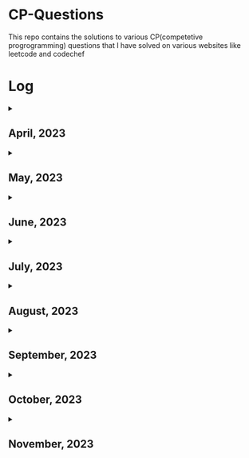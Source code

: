 # CP-Questions
This repo contains the solutions to various CP(competetive progrogramming) questions that I have solved on various websites like leetcode and codechef


# Log
<details><summary><h2>April, 2023</h2></summary><table><tr><th>Date</th><th>Question Id</th><th>Question Title</th><th>Language</th></tr><tr><td>2023-04-03</td><td><a href='https://github.com/DaveyDark/cp-questions/blob/master/leetcode/881.rs'>Leetcode#881</a><br></td><td>Boats to Save People<br></td><td>Rust<br></td></tr><tr><td>2023-04-04</td><td><a href='https://github.com/DaveyDark/cp-questions/blob/master/leetcode/2405.rs'>Leetcode#2405</a><br></td><td>Optimal Partition of String<br></td><td>Rust<br></td></tr><tr><td>2023-04-05</td><td><a href='https://github.com/DaveyDark/cp-questions/blob/master/leetcode/2300.rs'>Leetcode#2300</a><br></td><td>Successful Pairs of Spells and Potions<br></td><td>Rust<br></td></tr><tr><td>2023-04-06</td><td><a href='https://github.com/DaveyDark/cp-questions/blob/master/leetcode/1254.rs'>Leetcode#1254</a><br></td><td>Number of Closed Islands<br></td><td>Rust<br></td></tr><tr><td>2023-04-07</td><td><a href='https://github.com/DaveyDark/cp-questions/blob/master/leetcode/1020.rs'>Leetcode#1020</a><br></td><td>Number of Enclaves<br></td><td>Rust<br></td></tr><tr><td>2023-04-08</td><td><a href='https://github.com/DaveyDark/cp-questions/blob/master/leetcode/704.rs'>Leetcode#704</a><br></td><td>Binary Search<br></td><td>Rust<br></td></tr><tr><td>2023-04-09</td><td><a href='https://github.com/DaveyDark/cp-questions/blob/master/leetcode/52.rs'>Leetcode#52</a><br><a href='https://github.com/DaveyDark/cp-questions/blob/master/leetcode/53.rs'>Leetcode#53</a><br></td><td>Contains Duplicate<br>Maximum Subarray<br></td><td>Rust<br>Rust<br></td></tr><tr><td>2023-04-10</td><td><a href='https://github.com/DaveyDark/cp-questions/blob/master/leetcode/1.rs'>Leetcode#1</a><br><a href='https://github.com/DaveyDark/cp-questions/blob/master/leetcode/88.rs'>Leetcode#88</a><br></td><td>Two Sum<br>Merge Sorted Array<br></td><td>Rust<br>Rust<br></td></tr><tr><td>2023-04-11</td><td><a href='https://github.com/DaveyDark/cp-questions/blob/master/leetcode/121.rs'>Leetcode#121</a><br><a href='https://github.com/DaveyDark/cp-questions/blob/master/leetcode/350.rs'>Leetcode#350</a><br></td><td>Best Time to Buy and Sell Stock<br>Intersection of Two Arrays II<br></td><td>Rust<br>Rust<br></td></tr><tr><td>2023-04-12</td><td><a href='https://github.com/DaveyDark/cp-questions/blob/master/leetcode/566.rs'>Leetcode#566</a><br><a href='https://github.com/DaveyDark/cp-questions/blob/master/leetcode/118.rs'>Leetcode#118</a><br></td><td>Reshape The Matrix<br>Pascal's Triangle<br></td><td>Rust<br>Rust<br></td></tr><tr><td>2023-04-13</td><td><a href='https://github.com/DaveyDark/cp-questions/blob/master/leetcode/36.rs'>Leetcode#36</a><br><a href='https://github.com/DaveyDark/cp-questions/blob/master/leetcode/74.rs'>Leetcode#74</a><br></td><td>Valid Sudoku<br>Search a 2D Matrix<br></td><td>Rust<br>Rust<br></td></tr><tr><td>2023-04-14</td><td><a href='https://github.com/DaveyDark/cp-questions/blob/master/leetcode/242.rs'>Leetcode#242</a><br><a href='https://github.com/DaveyDark/cp-questions/blob/master/leetcode/383.rs'>Leetcode#383</a><br><a href='https://github.com/DaveyDark/cp-questions/blob/master/leetcode/387.rs'>Leetcode#387</a><br></td><td>Valid Anagram<br>Ransom Note<br>First Unique Character in String<br></td><td>Rust<br>Rust<br>Rust<br></td></tr><tr><td>2023-04-15</td><td><a href='https://github.com/DaveyDark/cp-questions/blob/master/leetcode/141.cpp'>Leetcode#141</a><br></td><td>Linked List Cycle<br></td><td>C++<br></td></tr><tr><td>2023-04-16</td><td><a href='https://github.com/DaveyDark/cp-questions/blob/master/leetcode/203.cpp'>Leetcode#203</a><br><a href='https://github.com/DaveyDark/cp-questions/blob/master/leetcode/206.cpp'>Leetcode#206</a><br><a href='https://github.com/DaveyDark/cp-questions/blob/master/leetcode/21.cpp'>Leetcode#21</a><br><a href='https://github.com/DaveyDark/cp-questions/blob/master/leetcode/83.cpp'>Leetcode#83</a><br></td><td>Remove Linked List Elements<br>Reverse Linked List<br>Merge Two Sorted Lists<br>Remove Duplicates from Sorted List<br></td><td>C++<br>C++<br>C++<br>C++<br></td></tr><tr><td>2023-04-17</td><td><a href='https://github.com/DaveyDark/cp-questions/blob/master/leetcode/20.rs'>Leetcode#20</a><br><a href='https://github.com/DaveyDark/cp-questions/blob/master/leetcode/232.rs'>Leetcode#232</a><br></td><td>Valid Parentheses<br>Implement Queue using Stacks<br></td><td>Rust<br>Rust<br></td></tr><tr><td>2023-04-18</td><td><a href='https://github.com/DaveyDark/cp-questions/blob/master/leetcode/144.cpp'>Leetcode#144</a><br><a href='https://github.com/DaveyDark/cp-questions/blob/master/leetcode/94.cpp'>Leetcode#94</a><br><a href='https://github.com/DaveyDark/cp-questions/blob/master/leetcode/145.cpp'>Leetcode#145</a><br></td><td>Binary Tree Preorder Traversal<br>Binary Tree Inorder Traversal<br>Binary Tree Postorder Traversal<br></td><td>C++<br>C++<br>C++<br></td></tr><tr><td>2023-04-19</td><td><a href='https://github.com/DaveyDark/cp-questions/blob/master/leetcode/102.cpp'>Leetcode#102</a><br><a href='https://github.com/DaveyDark/cp-questions/blob/master/leetcode/104.cpp'>Leetcode#104</a><br><a href='https://github.com/DaveyDark/cp-questions/blob/master/leetcode/101.cpp'>Leetcode#101</a><br></td><td>Binary Tree Level Order Traversal<br>Maximum Depth of Binary Tree<br>Symmetric Tree<br></td><td>C++<br>C++<br>C++<br></td></tr><tr><td>2023-04-20</td><td><a href='https://github.com/DaveyDark/cp-questions/blob/master/leetcode/112.cpp'>Leetcode#112</a><br><a href='https://github.com/DaveyDark/cp-questions/blob/master/leetcode/226.cpp'>Leetcode#226</a><br></td><td>Path Sum<br>Invert Binary Tree<br></td><td>C++<br>C++<br></td></tr><tr><td>2023-04-21</td><td><a href='https://github.com/DaveyDark/cp-questions/blob/master/leetcode/701.cpp'>Leetcode#701</a><br><a href='https://github.com/DaveyDark/cp-questions/blob/master/leetcode/700.cpp'>Leetcode#700</a><br></td><td>Search in a Binary Search Tree<br>Insert into a Binary Search Tree<br></td><td>C++<br>C++<br></td></tr><tr><td>2023-04-22</td><td><a href='https://github.com/DaveyDark/cp-questions/blob/master/leetcode/98.cpp'>Leetcode#98</a><br><a href='https://github.com/DaveyDark/cp-questions/blob/master/leetcode/653.cpp'>Leetcode#653</a><br><a href='https://github.com/DaveyDark/cp-questions/blob/master/leetcode/255.cpp'>Leetcode#255</a><br><a href='https://github.com/DaveyDark/cp-questions/blob/master/leetcode/278.rs'>Leetcode#278</a><br><a href='https://github.com/DaveyDark/cp-questions/blob/master/leetcode/35.rs'>Leetcode#35</a><br></td><td>Validate Binary Search Tree<br>Two Sum IV - Input is a BST<br>Lowest Common Ancestor of Binary Search Tree<br>First Bad Version<br>Search Insert Position<br></td><td>C++<br>C++<br>C++<br>Rust<br>Rust<br></td></tr><tr><td>2023-04-23</td><td><a href='https://github.com/DaveyDark/cp-questions/blob/master/leetcode/977.rs'>Leetcode#977</a><br></td><td>Squares of a Sorted Array<br></td><td>Rust<br></td></tr><tr><td>2023-04-24</td><td><a href='https://github.com/DaveyDark/cp-questions/blob/master/leetcode/189.rs'>Leetcode#189</a><br><a href='https://github.com/DaveyDark/cp-questions/blob/master/leetcode/283.rs'>Leetcode#283</a><br><a href='https://github.com/DaveyDark/cp-questions/blob/master/leetcode/167.rs'>Leetcode#167</a><br></td><td>Rotate Array<br>Move Zeroes<br>Two Sum II - Array is Sorted<br></td><td>Rust<br>Rust<br>Rust<br></td></tr><tr><td>2023-04-25</td><td><a href='https://github.com/DaveyDark/cp-questions/blob/master/leetcode/344.java'>Leetcode#344</a><br><a href='https://github.com/DaveyDark/cp-questions/blob/master/leetcode/557.java'>Leetcode#557</a><br></td><td>Reverse String<br>Reverse Words in a String III<br></td><td>Java<br>Java<br></td></tr><tr><td>2023-04-26</td><td><a href='https://github.com/DaveyDark/cp-questions/blob/master/leetcode/876.cpp'>Leetcode#876</a><br><a href='https://github.com/DaveyDark/cp-questions/blob/master/leetcode/19.cpp'>Leetcode#19</a><br></td><td>Middle of Linked List<br>Remove Nth Node from End of List<br></td><td>C++<br>C++<br></td></tr><tr><td>2023-04-27</td><td><a href='https://github.com/DaveyDark/cp-questions/blob/master/leetcode/3.rs'>Leetcode#3</a><br><a href='https://github.com/DaveyDark/cp-questions/blob/master/leetcode/567.rs'>Leetcode#567</a><br></td><td>Longest Substring Without Repeating Characters<br>Permutation in String<br></td><td>Rust<br>Rust<br></td></tr><tr><td>2023-04-28</td><td><a href='https://github.com/DaveyDark/cp-questions/blob/master/leetcode/733.rs'>Leetcode#733</a><br><a href='https://github.com/DaveyDark/cp-questions/blob/master/leetcode/695.rs'>Leetcode#695</a><br></td><td>Flood Fill<br>Max Area of Island<br></td><td>Rust<br>Rust<br></td></tr><tr><td>2023-04-29</td><td><a href='https://github.com/DaveyDark/cp-questions/blob/master/leetcode/618.cpp'>Leetcode#618</a><br><a href='https://github.com/DaveyDark/cp-questions/blob/master/leetcode/116.cpp'>Leetcode#116</a><br></td><td>Merge Two Binary Trees<br>Populating Next Right Pointers in Each Node<br></td><td>C++<br>C++<br></td></tr><tr><td>2023-04-30</td><td><a href='https://github.com/DaveyDark/cp-questions/blob/master/leetcode/542.rs'>Leetcode#542</a><br><a href='https://github.com/DaveyDark/cp-questions/blob/master/leetcode/994.rs'>Leetcode#994</a><br></td><td>01 Matrix<br>Rotting Oranges<br></td><td>Rust<br>Rust<br></td></tr></table></details><details><summary><h2>May, 2023</h2></summary><table><tr><th>Date</th><th>Question Id</th><th>Question Title</th><th>Language</th></tr><tr><td>2023-05-01</td><td><a href='https://github.com/DaveyDark/cp-questions/blob/master/leetcode/21.cpp'>Leetcode#21</a><br><a href='https://github.com/DaveyDark/cp-questions/blob/master/leetcode/206.cpp'>Leetcode#206</a><br></td><td>Merge Two Sorted Lists<br>Reverse Linked List<br></td><td>C++<br>C++<br></td></tr><tr><td>2023-05-02</td><td><a href='https://github.com/DaveyDark/cp-questions/blob/master/leetcode/77.rs'>Leetcode#77</a><br><a href='https://github.com/DaveyDark/cp-questions/blob/master/leetcode/46.rs'>Leetcode#46</a><br><a href='https://github.com/DaveyDark/cp-questions/blob/master/leetcode/784.rs'>Leetcode#784</a><br></td><td>Combinations<br>Permutations<br>Letter Case Permutation<br></td><td>Rust<br>Rust<br>Rust<br></td></tr><tr><td>2023-05-03</td><td><a href='https://github.com/DaveyDark/cp-questions/blob/master/leetcode/70.rs'>Leetcode#70</a><br><a href='https://github.com/DaveyDark/cp-questions/blob/master/leetcode/198.rs'>Leetcode#198</a><br><a href='https://github.com/DaveyDark/cp-questions/blob/master/leetcode/20.rs'>Leetcode#20</a><br></td><td>Climbing Stairs<br>House Robber<br>Triangle<br></td><td>Rust<br>Rust<br>Rust<br></td></tr><tr><td>2023-05-04</td><td><a href='https://github.com/DaveyDark/cp-questions/blob/master/leetcode/231.rs'>Leetcode#231</a><br><a href='https://github.com/DaveyDark/cp-questions/blob/master/leetcode/191.rs'>Leetcode#191</a><br></td><td>Power of Two<br>Number of 1 Bits<br></td><td>Rust<br>Rust<br></td></tr><tr><td>2023-05-05</td><td><a href='https://github.com/DaveyDark/cp-questions/blob/master/leetcode/190.rs'>Leetcode#190</a><br><a href='https://github.com/DaveyDark/cp-questions/blob/master/leetcode/136.rs'>Leetcode#136</a><br></td><td>Reverse Bits<br>Single Number<br></td><td>Rust<br>Rust<br></td></tr><tr><td>2023-05-06</td><td><a href='https://github.com/DaveyDark/cp-questions/blob/master/leetcode/2667.ts'>Leetcode#2667</a><br><a href='https://github.com/DaveyDark/cp-questions/blob/master/leetcode/2620.ts'>Leetcode#2620</a><br></td><td>Create Hello World Function<br>Counter<br></td><td>TypeScript<br>TypeScript<br></td></tr><tr><td>2023-05-07</td><td><a href='https://github.com/DaveyDark/cp-questions/blob/master/leetcode/2665.ts'>Leetcode#2665</a><br></td><td>Counter II<br></td><td>TypeScript<br></td></tr><tr><td>2023-05-08</td><td><a href='https://github.com/DaveyDark/cp-questions/blob/master/leetcode/2635.ts'>Leetcode#2635</a><br></td><td>Apply Transform Over Each Element in Array<br></td><td>TypeScript<br></td></tr><tr><td>2023-05-09</td><td><a href='https://github.com/DaveyDark/cp-questions/blob/master/leetcode/2634.ts'>Leetcode#2634</a><br></td><td>Filter Elements from Array<br></td><td>TypeScript<br></td></tr><tr><td>2023-05-10</td><td><a href='https://github.com/DaveyDark/cp-questions/blob/master/leetcode/2626.ts'>Leetcode#2626</a><br></td><td>Array Reduce Transformation<br></td><td>TypeScript<br></td></tr><tr><td>2023-05-11</td><td><a href='https://github.com/DaveyDark/cp-questions/blob/master/leetcode/2629.ts'>Leetcode#2629</a><br></td><td>Function Composition<br></td><td>TypeScript<br></td></tr><tr><td>2023-05-12</td><td><a href='https://github.com/DaveyDark/cp-questions/blob/master/leetcode/2666.ts'>Leetcode#2666</a><br></td><td>Allow One Function Call<br></td><td>TypeScript<br></td></tr><tr><td>2023-05-13</td><td><a href='https://github.com/DaveyDark/cp-questions/blob/master/leetcode/2623.ts'>Leetcode#2623</a><br></td><td>Memoize<br></td><td>TypeScript<br></td></tr><tr><td>2023-05-14</td><td><a href='https://github.com/DaveyDark/cp-questions/blob/master/leetcode/2632.ts'>Leetcode#2632</a><br></td><td>Curry<br></td><td>TypeScript<br></td></tr><tr><td>2023-05-15</td><td><a href='https://github.com/DaveyDark/cp-questions/blob/master/leetcode/2621.ts'>Leetcode#2621</a><br></td><td>Sleep<br></td><td>TypeScript<br></td></tr><tr><td>2023-05-16</td><td>-</td><td>-</td><td>-</td></tr><tr><td>2023-05-17</td><td>-</td><td>-</td><td>-</td></tr><tr><td>2023-05-18</td><td><a href='https://github.com/DaveyDark/cp-questions/blob/master/leetcode/54.rs'>Leetcode#54</a><br></td><td>Spiral Matrix<br></td><td>Rust<br></td></tr><tr><td>2023-05-19</td><td><a href='https://github.com/DaveyDark/cp-questions/blob/master/leetcode/1952.rs'>Leetcode#1952</a><br></td><td>Three Divisors<br></td><td>Rust<br></td></tr><tr><td>2023-05-20</td><td><a href='https://github.com/DaveyDark/cp-questions/blob/master/leetcode/1859.rs'>Leetcode#1859</a><br><a href='https://github.com/DaveyDark/cp-questions/blob/master/leetcode/2553.rs'>Leetcode#2553</a><br></td><td>Sorting The Sentence<br>Separate the Digits in an Array<br></td><td>Rust<br>Rust<br></td></tr><tr><td>2023-05-21</td><td><a href='https://github.com/DaveyDark/cp-questions/blob/master/leetcode/389.rs'>Leetcode#389</a><br><a href='https://github.com/DaveyDark/cp-questions/blob/master/leetcode/1768.rs'>Leetcode#1768</a><br></td><td>Find the Difference<br>Merge Two Strings Alternately<br></td><td>Rust<br>Rust<br></td></tr><tr><td>2023-05-22</td><td><a href='https://github.com/DaveyDark/cp-questions/blob/master/leetcode/1041.java'>Leetcode#1041</a><br><a href='https://github.com/DaveyDark/cp-questions/blob/master/leetcode/28.java'>Leetcode#28</a><br></td><td>Robot Bounded in Circle<br>Find the Index of the First Occurance in a String<br></td><td>Java<br>Java<br></td></tr><tr><td>2023-05-23</td><td><a href='https://github.com/DaveyDark/cp-questions/blob/master/leetcode/2.cpp'>Leetcode#2</a><br></td><td>Add Two Numbers<br></td><td>C++<br></td></tr><tr><td>2023-05-24</td><td><a href='https://github.com/DaveyDark/cp-questions/blob/master/leetcode/50.cpp'>Leetcode#50</a><br></td><td>Pow(x,n)<br></td><td>C++<br></td></tr><tr><td>2023-05-25</td><td><a href='https://github.com/DaveyDark/cp-questions/blob/master/leetcode/1572.rs'>Leetcode#1572</a><br><a href='https://github.com/DaveyDark/cp-questions/blob/master/leetcode/66.rs'>Leetcode#66</a><br></td><td>Matrix Diagonal Sum<br>Plus One<br></td><td>Rust<br>Rust<br></td></tr><tr><td>2023-05-26</td><td><a href='https://github.com/DaveyDark/cp-questions/blob/master/leetcode/1822.rs'>Leetcode#1822</a><br><a href='https://github.com/DaveyDark/cp-questions/blob/master/leetcode/1502.rs'>Leetcode#1502</a><br></td><td>Sign of the Product of an Array<br>Can Make Arithmatic Progression from Sequence<br></td><td>Rust<br>Rust<br></td></tr><tr><td>2023-05-27</td><td><a href='https://github.com/DaveyDark/cp-questions/blob/master/leetcode/13.rs'>Leetcode#13</a><br><a href='https://github.com/DaveyDark/cp-questions/blob/master/leetcode/896.rs'>Leetcode#896</a><br></td><td>Roman to Integer<br>Monotonic Array<br></td><td>Rust<br>Rust<br></td></tr><tr><td>2023-05-28</td><td><a href='https://github.com/DaveyDark/cp-questions/blob/master/leetcode/682.rs'>Leetcode#682</a><br><a href='https://github.com/DaveyDark/cp-questions/blob/master/leetcode/1672.rs'>Leetcode#1672</a><br><a href='https://github.com/DaveyDark/cp-questions/blob/master/leetcode/709.rs'>Leetcode#709</a><br><a href='https://github.com/DaveyDark/cp-questions/blob/master/leetcode/58.rs'>Leetcode#58</a><br></td><td>Baseball Game<br>Richest Customer Wealth<br>To Lower Case<br>Length of Last Word<br></td><td>Rust<br>Rust<br>Rust<br>Rust<br></td></tr><tr><td>2023-05-29</td><td><a href='https://github.com/DaveyDark/cp-questions/blob/master/leetcode/657.rs'>Leetcode#657</a><br></td><td>Robot Return to Origin<br></td><td>Rust<br></td></tr><tr><td>2023-05-30</td><td>-</td><td>-</td><td>-</td></tr><tr><td>2023-05-31</td><td><a href='https://github.com/DaveyDark/cp-questions/blob/master/leetcode/1275.rs'>Leetcode#1275</a><br></td><td>Find Winner on a Tic Tac Toe Game<br></td><td>Rust<br></td></tr></table></details><details><summary><h2>June, 2023</h2></summary><table><tr><th>Date</th><th>Question Id</th><th>Question Title</th><th>Language</th></tr><tr><td>2023-06-01</td><td><a href='https://github.com/DaveyDark/cp-questions/blob/master/leetcode/459.rs'>Leetcode#459</a><br></td><td>Repeated Substring Pattern<br></td><td>Rust<br></td></tr><tr><td>2023-06-02</td><td><a href='https://github.com/DaveyDark/cp-questions/blob/master/leetcode/1071.rs'>Leetcode#1071</a><br></td><td>Greatest Common Divisor of Strings<br></td><td>Rust<br></td></tr><tr><td>2023-06-03</td><td><a href='https://github.com/DaveyDark/cp-questions/blob/master/leetcode/1431.rs'>Leetcode#1431</a><br></td><td>Kids With the Greatest Number of Candies<br></td><td>Rust<br></td></tr><tr><td>2023-06-04</td><td><a href='https://github.com/DaveyDark/cp-questions/blob/master/leetcode/345.rs'>Leetcode#345</a><br></td><td>Reverse Vowels of a String<br></td><td>Rust<br></td></tr><tr><td>2023-06-05</td><td><a href='https://github.com/DaveyDark/cp-questions/blob/master/leetcode/151.rs'>Leetcode#151</a><br></td><td>Reverse Words in a String<br></td><td>Rust<br></td></tr><tr><td>2023-06-06</td><td><a href='https://github.com/DaveyDark/cp-questions/blob/master/leetcode/392.rs'>Leetcode#392</a><br></td><td>Is Subsequence<br></td><td>Rust<br></td></tr><tr><td>2023-06-07</td><td><a href='https://github.com/DaveyDark/cp-questions/blob/master/leetcode/643.rs'>Leetcode#643</a><br></td><td>Is Subsequence<br></td><td>Rust<br></td></tr><tr><td>2023-06-08</td><td><a href='https://github.com/DaveyDark/cp-questions/blob/master/leetcode/1732.rs'>Leetcode#1732</a><br></td><td>Find the Highest Altitude<br></td><td>Rust<br></td></tr><tr><td>2023-06-09</td><td><a href='https://github.com/DaveyDark/cp-questions/blob/master/leetcode/860.rs'>Leetcode#860</a><br></td><td>Lemonade Change<br></td><td>Rust<br></td></tr><tr><td>2023-06-10</td><td><a href='https://github.com/DaveyDark/cp-questions/blob/master/leetcode/73.rs'>Leetcode#73</a><br></td><td>Set Matrix Zeroes<br></td><td>Rust<br></td></tr><tr><td>2023-06-11</td><td><a href='https://github.com/DaveyDark/cp-questions/blob/master/leetcode/445.cpp'>Leetcode#445</a><br></td><td>Add Two Numbers II<br></td><td>C++<br></td></tr><tr><td>2023-06-12</td><td><a href='https://github.com/DaveyDark/cp-questions/blob/master/leetcode/238.rs'>Leetcode#238</a><br><a href='https://github.com/DaveyDark/cp-questions/blob/master/leetcode/238.rs'>Leetcode#238</a><br></td><td>Product of an Array Except Self<br>Product of an Array Except Self<br></td><td>Rust<br>Rust<br></td></tr><tr><td>2023-06-13</td><td><a href='https://github.com/DaveyDark/cp-questions/blob/master/leetcode/2352.rs'>Leetcode#2352</a><br><a href='https://github.com/DaveyDark/cp-questions/blob/master/leetcode/288.java'>Leetcode#288</a><br></td><td>Equal Row and Column Pairs<br>Summary Ranges<br></td><td>Rust<br>Java<br></td></tr><tr><td>2023-06-14</td><td><a href='https://github.com/DaveyDark/cp-questions/blob/master/leetcode/530.cpp'>Leetcode#530</a><br></td><td>Minimum Absolute Difference in BST<br></td><td>C++<br></td></tr><tr><td>2023-06-15</td><td><a href='https://github.com/DaveyDark/cp-questions/blob/master/leetcode/1161.cpp'>Leetcode#1161</a><br></td><td>Maximum Level Sum of Binary Tree<br></td><td>C++<br></td></tr><tr><td>2023-06-16</td><td><a href='https://github.com/DaveyDark/cp-questions/blob/master/leetcode/605.java'>Leetcode#605</a><br></td><td>Can Place Flowers<br></td><td>Java<br></td></tr><tr><td>2023-06-17</td><td>-</td><td>-</td><td>-</td></tr><tr><td>2023-06-18</td><td><a href='https://github.com/DaveyDark/cp-questions/blob/master/leetcode/605.java'>Leetcode#605</a><br></td><td>Can Place Flowers<br></td><td>Java<br></td></tr><tr><td>2023-06-19</td><td><a href='https://github.com/DaveyDark/cp-questions/blob/master/leetcode/724.rs'>Leetcode#724</a><br></td><td>Find Pivot Index<br></td><td>Rust<br></td></tr><tr><td>2023-06-20</td><td>-</td><td>-</td><td>-</td></tr><tr><td>2023-06-21</td><td>-</td><td>-</td><td>-</td></tr><tr><td>2023-06-22</td><td><a href='https://github.com/DaveyDark/cp-questions/blob/master/leetcode/2215.rs'>Leetcode#2215</a><br></td><td>Find the Difference of Two Arrays<br></td><td>Rust<br></td></tr><tr><td>2023-06-23</td><td><a href='https://github.com/DaveyDark/cp-questions/blob/master/leetcode/334.rs'>Leetcode#334</a><br></td><td>Increasing Triplet Subsequence<br></td><td>Rust<br></td></tr><tr><td>2023-06-24</td><td><a href='https://github.com/DaveyDark/cp-questions/blob/master/leetcode/11.java'>Leetcode#11</a><br><a href='https://github.com/DaveyDark/cp-questions/blob/master/leetcode/1679.java'>Leetcode#1679</a><br><a href='https://github.com/DaveyDark/cp-questions/blob/master/leetcode/1004.java'>Leetcode#1004</a><br><a href='https://github.com/DaveyDark/cp-questions/blob/master/leetcode/1493.java'>Leetcode#1493</a><br></td><td>Container With Most Water<br>Max Number of K-Sum Pairs<br>Max Consecutive Ones III<br>Longest Subarray of 1's After Deleting One Element<br></td><td>Java<br>Java<br>Java<br>Java<br></td></tr><tr><td>2023-06-25</td><td><a href='https://github.com/DaveyDark/cp-questions/blob/master/leetcode/2390.rs'>Leetcode#2390</a><br></td><td>Removing Stars From a String<br></td><td>Rust<br></td></tr><tr><td>2023-06-26</td><td><a href='https://github.com/DaveyDark/cp-questions/blob/master/leetcode/1207.rs'>Leetcode#1207</a><br></td><td>Unique Number of Occurances<br></td><td>Rust<br></td></tr><tr><td>2023-06-27</td><td><a href='https://github.com/DaveyDark/cp-questions/blob/master/leetcode/933.rs'>Leetcode#933</a><br></td><td>Number of Recent Calls<br></td><td>Rust<br></td></tr><tr><td>2023-06-28</td><td><a href='https://github.com/DaveyDark/cp-questions/blob/master/leetcode/1791.rs'>Leetcode#1791</a><br></td><td>Find Center of Graph<br></td><td>Rust<br></td></tr><tr><td>2023-06-29</td><td><a href='https://github.com/DaveyDark/cp-questions/blob/master/leetcode/1351.rs'>Leetcode#1351</a><br></td><td>Count Negative Numbers in a Sorted Matrix<br></td><td>Rust<br></td></tr><tr><td>2023-06-30</td><td><a href='https://github.com/DaveyDark/cp-questions/blob/master/leetcode/8.java'>Leetcode#8</a><br></td><td>String to Integer(atoi)<br></td><td>Java<br></td></tr></table></details><details><summary><h2>July, 2023</h2></summary><table><tr><th>Date</th><th>Question Id</th><th>Question Title</th><th>Language</th></tr><tr><td>2023-07-01</td><td><a href='https://github.com/DaveyDark/cp-questions/blob/master/leetcode/27.java'>Leetcode#27</a><br></td><td>Remove Element<br></td><td>Java<br></td></tr><tr><td>2023-07-02</td><td><a href='https://github.com/DaveyDark/cp-questions/blob/master/leetcode/26.java'>Leetcode#26</a><br></td><td>Remove Duplicates from Sorted Array<br></td><td>Java<br></td></tr><tr><td>2023-07-03</td><td><a href='https://github.com/DaveyDark/cp-questions/blob/master/leetcode/859.java'>Leetcode#859</a><br></td><td>Buddy Strings<br></td><td>Java<br></td></tr><tr><td>2023-07-04</td><td><a href='https://github.com/DaveyDark/cp-questions/blob/master/leetcode/1523.rs'>Leetcode#1523</a><br></td><td>Count Odd Numbers in an Interval Range<br></td><td>Rust<br></td></tr><tr><td>2023-07-05</td><td><a href='https://github.com/DaveyDark/cp-questions/blob/master/leetcode/1491.java'>Leetcode#1491</a><br></td><td>Average Salary Excluding the Minimum and Maximum Salary<br></td><td>Java<br></td></tr><tr><td>2023-07-06</td><td><a href='https://github.com/DaveyDark/cp-questions/blob/master/leetcode/209.java'>Leetcode#209</a><br><a href='https://github.com/DaveyDark/cp-questions/blob/master/leetcode/1232.java'>Leetcode#1232</a><br></td><td>Minimum Size Subarray Sum<br>Check If It Is a Straight Line<br></td><td>Java<br>Java<br></td></tr><tr><td>2023-07-07</td><td><a href='https://github.com/DaveyDark/cp-questions/blob/master/leetcode/14.java'>Leetcode#14</a><br></td><td>Longest Common Prefix<br></td><td>Java<br></td></tr><tr><td>2023-07-08</td><td><a href='https://github.com/DaveyDark/cp-questions/blob/master/leetcode/67.java'>Leetcode#67</a><br></td><td>Add Binary<br></td><td>Java<br></td></tr><tr><td>2023-07-09</td><td><a href='https://github.com/DaveyDark/cp-questions/blob/master/leetcode/43.java'>Leetcode#43</a><br></td><td>Multiply Strings<br></td><td>Java<br></td></tr><tr><td>2023-07-10</td><td><a href='https://github.com/DaveyDark/cp-questions/blob/master/leetcode/48.java'>Leetcode#48</a><br></td><td>Rotate Image<br></td><td>Java<br></td></tr><tr><td>2023-07-11</td><td><a href='https://github.com/DaveyDark/cp-questions/blob/master/leetcode/9.java'>Leetcode#9</a><br></td><td>Palindrome Number<br></td><td>Java<br></td></tr><tr><td>2023-07-12</td><td><a href='https://github.com/DaveyDark/cp-questions/blob/master/leetcode/976.java'>Leetcode#976</a><br></td><td>Largest Perimeter Triangle<br></td><td>Java<br></td></tr><tr><td>2023-07-13</td><td><a href='https://github.com/DaveyDark/cp-questions/blob/master/leetcode/374.java'>Leetcode#374</a><br></td><td>Guess Number Higher or Lower<br></td><td>Java<br></td></tr><tr><td>2023-07-14</td><td><a href='https://github.com/DaveyDark/cp-questions/blob/master/leetcode/524.java'>Leetcode#524</a><br></td><td>Longest Word in Dictionary through Deleting<br></td><td>Java<br></td></tr><tr><td>2023-07-15</td><td><a href='https://github.com/DaveyDark/cp-questions/blob/master/leetcode/42.java'>Leetcode#42</a><br></td><td>Trapping Rain Water<br></td><td>Java<br></td></tr><tr><td>2023-07-16</td><td><a href='https://github.com/DaveyDark/cp-questions/blob/master/leetcode/753.rs'>Leetcode#753</a><br></td><td>Asteroid Collision<br></td><td>Rust<br></td></tr><tr><td>2023-07-17</td><td><a href='https://github.com/DaveyDark/cp-questions/blob/master/leetcode/649.rs'>Leetcode#649</a><br></td><td>Dota2 Senate<br></td><td>Rust<br></td></tr><tr><td>2023-07-18</td><td><a href='https://github.com/DaveyDark/cp-questions/blob/master/leetcode/146.rs'>Leetcode#146</a><br></td><td>LRU Cache<br></td><td>Rust<br></td></tr><tr><td>2023-07-19</td><td>-</td><td>-</td><td>-</td></tr><tr><td>2023-07-20</td><td><a href='https://github.com/DaveyDark/cp-questions/blob/master/leetcode/119.rs'>Leetcode#119</a><br></td><td>Pascal's Triangle II<br></td><td>Rust<br></td></tr><tr><td>2023-07-21</td><td><a href='https://github.com/DaveyDark/cp-questions/blob/master/leetcode/841.rs'>Leetcode#841</a><br></td><td>Keys and Rooms<br></td><td>Rust<br></td></tr><tr><td>2023-07-22</td><td><a href='https://github.com/DaveyDark/cp-questions/blob/master/leetcode/547.rs'>Leetcode#547</a><br></td><td>Number of Provinces<br></td><td>Rust<br></td></tr><tr><td>2023-07-23</td><td><a href='https://github.com/DaveyDark/cp-questions/blob/master/leetcode/1657.rs'>Leetcode#1657</a><br></td><td>Determine if Two Strings Are Close<br></td><td>Rust<br></td></tr><tr><td>2023-07-24</td><td><a href='https://github.com/DaveyDark/cp-questions/blob/master/leetcode/2095.cpp'>Leetcode#2095</a><br></td><td>Delete the Middle Node of a Linked List<br></td><td>C++<br></td></tr><tr><td>2023-07-25</td><td><a href='https://github.com/DaveyDark/cp-questions/blob/master/leetcode/852.rs'>Leetcode#852</a><br></td><td>Peak Index in a Mountain Array<br></td><td>Rust<br></td></tr><tr><td>2023-07-26</td><td><a href='https://github.com/DaveyDark/cp-questions/blob/master/leetcode/2570.rs'>Leetcode#2570</a><br></td><td>Merge Two 2D Arrays by Summing Values<br></td><td>Rust<br></td></tr><tr><td>2023-07-27</td><td><a href='https://github.com/DaveyDark/cp-questions/blob/master/leetcode/607.sql'>Leetcode#607</a><br></td><td>Sales Person<br></td><td>SQL<br></td></tr><tr><td>2023-07-28</td><td><a href='https://github.com/DaveyDark/cp-questions/blob/master/leetcode/328.cpp'>Leetcode#328</a><br></td><td>Odd Even Linked List<br></td><td>C++<br></td></tr><tr><td>2023-07-29</td><td><a href='https://github.com/DaveyDark/cp-questions/blob/master/leetcode/17.rs'>Leetcode#17</a><br></td><td>Letter Combinations of a Phone Number<br></td><td>Rust<br></td></tr><tr><td>2023-07-30</td><td><a href='https://github.com/DaveyDark/cp-questions/blob/master/leetcode/2130.cpp'>Leetcode#2130</a><br><a href='https://github.com/DaveyDark/cp-questions/blob/master/leetcode/175.sql'>Leetcode#175</a><br></td><td>Maximum Twin Sum of a Linked List<br>Combine Two Tables<br></td><td>C++<br>SQL<br></td></tr><tr><td>2023-07-31</td><td><a href='https://github.com/DaveyDark/cp-questions/blob/master/leetcode/216.rs'>Leetcode#216</a><br></td><td>Combination Sum III<br></td><td>Rust<br></td></tr></table></details><details><summary><h2>August, 2023</h2></summary><table><tr><th>Date</th><th>Question Id</th><th>Question Title</th><th>Language</th></tr><tr><td>2023-08-01</td><td><a href='https://github.com/DaveyDark/cp-questions/blob/master/leetcode/162.rs'>Leetcode#162</a><br></td><td>Find Peak Element<br></td><td>Rust<br></td></tr><tr><td>2023-08-02</td><td><a href='https://github.com/DaveyDark/cp-questions/blob/master/leetcode/46.java'>Leetcode#46</a><br></td><td>Permutations<br></td><td>Java<br></td></tr><tr><td>2023-08-03</td><td><a href='https://github.com/DaveyDark/cp-questions/blob/master/leetcode/1926.rs'>Leetcode#1926</a><br></td><td>Nearest Exit from Enterance in Maze<br></td><td>Rust<br></td></tr><tr><td>2023-08-04</td><td><a href='https://github.com/DaveyDark/cp-questions/blob/master/leetcode/139.rs'>Leetcode#139</a><br></td><td>Word Break<br></td><td>Rust<br></td></tr><tr><td>2023-08-05</td><td><a href='https://github.com/DaveyDark/cp-questions/blob/master/leetcode/872.cpp'>Leetcode#872</a><br></td><td>Leaf-Similar Trees<br></td><td>C++<br></td></tr><tr><td>2023-08-06</td><td><a href='https://github.com/DaveyDark/cp-questions/blob/master/leetcode/199.cpp'>Leetcode#199</a><br></td><td>Binary Tree Right Side View<br></td><td>C++<br></td></tr><tr><td>2023-08-07</td><td><a href='https://github.com/DaveyDark/cp-questions/blob/master/leetcode/1448.cpp'>Leetcode#1448</a><br></td><td>Count Good Nodes in Binary Tree<br></td><td>C++<br></td></tr><tr><td>2023-08-08</td><td><a href='https://github.com/DaveyDark/cp-questions/blob/master/leetcode/33.rs'>Leetcode#33</a><br></td><td>Search in a Rotated Sorted Array<br></td><td>Rust<br></td></tr><tr><td>2023-08-09</td><td><a href='https://github.com/DaveyDark/cp-questions/blob/master/leetcode/2544.rs'>Leetcode#2544</a><br></td><td>Alternating Digit Sum<br></td><td>Rust<br></td></tr><tr><td>2023-08-10</td><td><a href='https://github.com/DaveyDark/cp-questions/blob/master/leetcode/169.rs'>Leetcode#169</a><br></td><td>Majority Element<br></td><td>Rust<br></td></tr><tr><td>2023-08-11</td><td><a href='https://github.com/DaveyDark/cp-questions/blob/master/leetcode/1466.rs'>Leetcode#1466</a><br></td><td>Reorder Routes to Make All Paths Lead to the City Zero<br></td><td>Rust<br></td></tr><tr><td>2023-08-12</td><td><a href='https://github.com/DaveyDark/cp-questions/blob/master/leetcode/63.rs'>Leetcode#63</a><br></td><td>Unique Paths II<br></td><td>Rust<br></td></tr><tr><td>2023-08-13</td><td><a href='https://github.com/DaveyDark/cp-questions/blob/master/leetcode/2369.rs'>Leetcode#2369</a><br></td><td>Check if There is a Valid Partition For The Array<br></td><td>Rust<br></td></tr><tr><td>2023-08-14</td><td><a href='https://github.com/DaveyDark/cp-questions/blob/master/leetcode/215.rs'>Leetcode#215</a><br></td><td>Kth Largest Element in an Array<br></td><td>Rust<br></td></tr><tr><td>2023-08-15</td><td><a href='https://github.com/DaveyDark/cp-questions/blob/master/leetcode/86.cpp'>Leetcode#86</a><br></td><td>Partition List<br></td><td>C++<br></td></tr><tr><td>2023-08-16</td><td><a href='https://github.com/DaveyDark/cp-questions/blob/master/leetcode/239.rs'>Leetcode#239</a><br></td><td>Sliding Window Maximum<br></td><td>Rust<br></td></tr><tr><td>2023-08-17</td><td><a href='https://github.com/DaveyDark/cp-questions/blob/master/leetcode/542.rs'>Leetcode#542</a><br></td><td>01 Matrix<br></td><td>Rust<br></td></tr><tr><td>2023-08-18</td><td><a href='https://github.com/DaveyDark/cp-questions/blob/master/leetcode/1615.rs'>Leetcode#1615</a><br></td><td>Maximal Network Rank<br></td><td>Rust<br></td></tr><tr><td>2023-08-19</td><td><a href='https://github.com/DaveyDark/cp-questions/blob/master/leetcode/746.rs'>Leetcode#746</a><br></td><td>Min Cost Climbing Stairs<br></td><td>Rust<br></td></tr><tr><td>2023-08-20</td><td><a href='https://github.com/DaveyDark/cp-questions/blob/master/leetcode/1137.rs'>Leetcode#1137</a><br></td><td>N-th Tribonacci Number<br></td><td>Rust<br></td></tr><tr><td>2023-08-21</td><td><a href='https://github.com/DaveyDark/cp-questions/blob/master/leetcode/459.java'>Leetcode#459</a><br></td><td>Repeated Substring Pattern<br></td><td>Java<br></td></tr><tr><td>2023-08-22</td><td><a href='https://github.com/DaveyDark/cp-questions/blob/master/leetcode/168.rs'>Leetcode#168</a><br></td><td>Excel Sheet Column Title<br></td><td>Rust<br></td></tr><tr><td>2023-08-23</td><td><a href='https://github.com/DaveyDark/cp-questions/blob/master/leetcode/767.rs'>Leetcode#767</a><br></td><td>Reorganize String<br></td><td>Rust<br></td></tr><tr><td>2023-08-24</td><td><a href='https://github.com/DaveyDark/cp-questions/blob/master/leetcode/68.rs'>Leetcode#68</a><br></td><td>Text Justification<br></td><td>Rust<br></td></tr><tr><td>2023-08-25</td><td><a href='https://github.com/DaveyDark/cp-questions/blob/master/leetcode/97.rs'>Leetcode#97</a><br></td><td>Interleaving String<br></td><td>Rust<br></td></tr><tr><td>2023-08-26</td><td><a href='https://github.com/DaveyDark/cp-questions/blob/master/leetcode/646.rs'>Leetcode#646</a><br><a href='https://github.com/DaveyDark/cp-questions/blob/master/leetcode/12.rs'>Leetcode#12</a><br></td><td>Maximum Length of Pair Chain<br>Integer to Roman<br></td><td>Rust<br>Rust<br></td></tr><tr><td>2023-08-27</td><td><a href='https://github.com/DaveyDark/cp-questions/blob/master/leetcode/171.rs'>Leetcode#171</a><br></td><td>Excel Sheet Column Number<br></td><td>Rust<br></td></tr><tr><td>2023-08-28</td><td><a href='https://github.com/DaveyDark/cp-questions/blob/master/leetcode/255.rs'>Leetcode#255</a><br></td><td>Implement Stack using Queues<br></td><td>Rust<br></td></tr><tr><td>2023-08-29</td><td><a href='https://github.com/DaveyDark/cp-questions/blob/master/leetcode/2483.rs'>Leetcode#2483</a><br></td><td>Minimum Penalty for a Shop<br></td><td>Rust<br></td></tr><tr><td>2023-08-30</td><td><a href='https://github.com/DaveyDark/cp-questions/blob/master/leetcode/1372.cpp'>Leetcode#1372</a><br></td><td>Longest ZigZag Path in a Binary Tree<br></td><td>C++<br></td></tr><tr><td>2023-08-31</td><td><a href='https://github.com/DaveyDark/cp-questions/blob/master/leetcode/404.cpp'>Leetcode#404</a><br></td><td>Sum of Left Leaves<br></td><td>C++<br></td></tr></table></details><details><summary><h2>September, 2023</h2></summary><table><tr><th>Date</th><th>Question Id</th><th>Question Title</th><th>Language</th></tr><tr><td>2023-09-01</td><td><a href='https://github.com/DaveyDark/cp-questions/blob/master/leetcode/338.rs'>Leetcode#338</a><br></td><td>Counting Bits<br></td><td>Rust<br></td></tr><tr><td>2023-09-02</td><td><a href='https://github.com/DaveyDark/cp-questions/blob/master/leetcode/62.rs'>Leetcode#62</a><br></td><td>Unique Paths<br></td><td>Rust<br></td></tr><tr><td>2023-09-03</td><td><a href='https://github.com/DaveyDark/cp-questions/blob/master/leetcode/236.cpp'>Leetcode#236</a><br></td><td>Lowest Common Ancestor of a Binary Tree<br></td><td>C++<br></td></tr><tr><td>2023-09-04</td><td><a href='https://github.com/DaveyDark/cp-questions/blob/master/leetcode/790.rs'>Leetcode#790</a><br></td><td>Domino and Trimino Tiling<br></td><td>Rust<br></td></tr><tr><td>2023-09-05</td><td><a href='https://github.com/DaveyDark/cp-questions/blob/master/leetcode/138.cpp'>Leetcode#138</a><br></td><td>Copy List with Random Pointer<br></td><td>C++<br></td></tr><tr><td>2023-09-06</td><td><a href='https://github.com/DaveyDark/cp-questions/blob/master/leetcode/725.cpp'>Leetcode#725</a><br></td><td>Split Linked List in Parts<br></td><td>C++<br></td></tr><tr><td>2023-09-07</td><td><a href='https://github.com/DaveyDark/cp-questions/blob/master/leetcode/92.cpp'>Leetcode#92</a><br></td><td>Reverse Linked List II<br></td><td>C++<br></td></tr><tr><td>2023-09-08</td><td><a href='https://github.com/DaveyDark/cp-questions/blob/master/leetcode/452.rs'>Leetcode#452</a><br></td><td>Minimum Number of Arrows to Burst Balloons<br></td><td>Rust<br></td></tr><tr><td>2023-09-09</td><td><a href='https://github.com/DaveyDark/cp-questions/blob/master/leetcode/435.rs'>Leetcode#435</a><br></td><td>Non-overlapping Intervals<br></td><td>Rust<br></td></tr><tr><td>2023-09-10</td><td><a href='https://github.com/DaveyDark/cp-questions/blob/master/leetcode/1359.rs'>Leetcode#1359</a><br></td><td>Count All Valid Pickup and Delivery Options<br></td><td>Rust<br></td></tr><tr><td>2023-09-11</td><td><a href='https://github.com/DaveyDark/cp-questions/blob/master/leetcode/1282.rs'>Leetcode#1282</a><br></td><td>Group the People Given the Group Size They Belong To<br></td><td>Rust<br></td></tr><tr><td>2023-09-12</td><td><a href='https://github.com/DaveyDark/cp-questions/blob/master/leetcode/1647.rs'>Leetcode#1647</a><br></td><td>Minimum Deletions to Make Character Frequencies Unique<br></td><td>Rust<br></td></tr><tr><td>2023-09-13</td><td><a href='https://github.com/DaveyDark/cp-questions/blob/master/leetcode/135.rs'>Leetcode#135</a><br></td><td>Candy<br></td><td>Rust<br></td></tr><tr><td>2023-09-14</td><td><a href='https://github.com/DaveyDark/cp-questions/blob/master/leetcode/1318.rs'>Leetcode#1318</a><br></td><td>Minimum Flips to Make a OR b Equal to c<br></td><td>Rust<br></td></tr><tr><td>2023-09-15</td><td><a href='https://github.com/DaveyDark/cp-questions/blob/master/leetcode/1143.rs'>Leetcode#1143</a><br></td><td>Longest Common Subsequence<br></td><td>Rust<br></td></tr><tr><td>2023-09-16</td><td><a href='https://github.com/DaveyDark/cp-questions/blob/master/leetcode/72.rs'>Leetcode#72</a><br></td><td>Edit Distance<br></td><td>Rust<br></td></tr><tr><td>2023-09-17</td><td><a href='https://github.com/DaveyDark/cp-questions/blob/master/leetcode/2462.rs'>Leetcode#2462</a><br></td><td>Total Cost to Hire K Workers<br></td><td>Rust<br></td></tr><tr><td>2023-09-18</td><td><a href='https://github.com/DaveyDark/cp-questions/blob/master/leetcode/1337.rs'>Leetcode#1337</a><br></td><td>The K Weakest Rows in a Matrix<br></td><td>Rust<br></td></tr><tr><td>2023-09-19</td><td><a href='https://github.com/DaveyDark/cp-questions/blob/master/leetcode/287.rs'>Leetcode#287</a><br></td><td>Find the Duplicate Number<br></td><td>Rust<br></td></tr><tr><td>2023-09-20</td><td><a href='https://github.com/DaveyDark/cp-questions/blob/master/leetcode/1658.rs'>Leetcode#1658</a><br></td><td>Minimum Operations to Reduce X to Zero<br></td><td>Rust<br></td></tr><tr><td>2023-09-21</td><td><a href='https://github.com/DaveyDark/cp-questions/blob/master/leetcode/4.rs'>Leetcode#4</a><br></td><td>Median of Two Sorted Arrays<br></td><td>Rust<br></td></tr><tr><td>2023-09-22</td><td><a href='https://github.com/DaveyDark/cp-questions/blob/master/leetcode/392.java'>Leetcode#392</a><br></td><td>Is subsequence<br></td><td>Java<br></td></tr><tr><td>2023-09-23</td><td><a href='https://github.com/DaveyDark/cp-questions/blob/master/leetcode/2788.rs'>Leetcode#2788</a><br></td><td>Split Strings by Separator<br></td><td>Rust<br></td></tr><tr><td>2023-09-24</td><td><a href='https://github.com/DaveyDark/cp-questions/blob/master/leetcode/799.rs'>Leetcode#799</a><br></td><td>Champagne Tower<br></td><td>Rust<br></td></tr><tr><td>2023-09-25</td><td><a href='https://github.com/DaveyDark/cp-questions/blob/master/leetcode/389.rs'>Leetcode#389</a><br></td><td>Find the Difference<br></td><td>Rust<br></td></tr><tr><td>2023-09-26</td><td><a href='https://github.com/DaveyDark/cp-questions/blob/master/leetcode/1897.rs'>Leetcode#1897</a><br></td><td>Redistribute Characters to Make All Strings Equal<br></td><td>Rust<br></td></tr><tr><td>2023-09-27</td><td><a href='https://github.com/DaveyDark/cp-questions/blob/master/leetcode/880.java'>Leetcode#880</a><br></td><td>Decoded String at Index<br></td><td>Java<br></td></tr><tr><td>2023-09-28</td><td><a href='https://github.com/DaveyDark/cp-questions/blob/master/leetcode/905.rs'>Leetcode#905</a><br></td><td>Sort Array By Parity<br></td><td>Rust<br></td></tr><tr><td>2023-09-29</td><td><a href='https://github.com/DaveyDark/cp-questions/blob/master/leetcode/896.java'>Leetcode#896</a><br></td><td>Monotonic Array<br></td><td>Java<br></td></tr><tr><td>2023-09-30</td><td>-</td><td>-</td><td>-</td></tr></table></details><details><summary><h2>October, 2023</h2></summary><table><tr><th>Date</th><th>Question Id</th><th>Question Title</th><th>Language</th></tr><tr><td>2023-10-01</td><td><a href='https://github.com/DaveyDark/cp-questions/blob/master/leetcode/557.rs'>Leetcode#557</a><br></td><td>Reverse Words in a String III<br></td><td>Rust<br></td></tr><tr><td>2023-10-02</td><td>-</td><td>-</td><td>-</td></tr><tr><td>2023-10-03</td><td><a href='https://github.com/DaveyDark/cp-questions/blob/master/leetcode/1512.rs'>Leetcode#1512</a><br></td><td>Number of Good Pairs<br></td><td>Rust<br></td></tr><tr><td>2023-10-04</td><td>-</td><td>-</td><td>-</td></tr><tr><td>2023-10-05</td><td>-</td><td>-</td><td>-</td></tr><tr><td>2023-10-06</td><td>-</td><td>-</td><td>-</td></tr><tr><td>2023-10-07</td><td>-</td><td>-</td><td>-</td></tr><tr><td>2023-10-08</td><td>-</td><td>-</td><td>-</td></tr><tr><td>2023-10-09</td><td>-</td><td>-</td><td>-</td></tr><tr><td>2023-10-10</td><td>-</td><td>-</td><td>-</td></tr><tr><td>2023-10-11</td><td>-</td><td>-</td><td>-</td></tr><tr><td>2023-10-12</td><td>-</td><td>-</td><td>-</td></tr><tr><td>2023-10-13</td><td>-</td><td>-</td><td>-</td></tr><tr><td>2023-10-14</td><td>-</td><td>-</td><td>-</td></tr><tr><td>2023-10-15</td><td>-</td><td>-</td><td>-</td></tr><tr><td>2023-10-16</td><td>-</td><td>-</td><td>-</td></tr><tr><td>2023-10-17</td><td>-</td><td>-</td><td>-</td></tr><tr><td>2023-10-18</td><td>-</td><td>-</td><td>-</td></tr><tr><td>2023-10-19</td><td>-</td><td>-</td><td>-</td></tr><tr><td>2023-10-20</td><td>-</td><td>-</td><td>-</td></tr><tr><td>2023-10-21</td><td>-</td><td>-</td><td>-</td></tr><tr><td>2023-10-22</td><td>-</td><td>-</td><td>-</td></tr><tr><td>2023-10-23</td><td>-</td><td>-</td><td>-</td></tr><tr><td>2023-10-24</td><td>-</td><td>-</td><td>-</td></tr><tr><td>2023-10-25</td><td>-</td><td>-</td><td>-</td></tr><tr><td>2023-10-26</td><td>-</td><td>-</td><td>-</td></tr><tr><td>2023-10-27</td><td>-</td><td>-</td><td>-</td></tr><tr><td>2023-10-28</td><td>-</td><td>-</td><td>-</td></tr><tr><td>2023-10-29</td><td>-</td><td>-</td><td>-</td></tr><tr><td>2023-10-30</td><td>-</td><td>-</td><td>-</td></tr><tr><td>2023-10-31</td><td><a href='https://github.com/DaveyDark/cp-questions/blob/master/leetcode/1356.rs'>Leetcode#1356</a><br></td><td>Sort Integers by The Number of 1 Bits<br></td><td>Rust<br></td></tr></table></details><details><summary><h2>November, 2023</h2></summary><table><tr><th>Date</th><th>Question Id</th><th>Question Title</th><th>Language</th></tr><tr><td>2023-11-01</td><td><a href='https://github.com/DaveyDark/cp-questions/blob/master/leetcode/501.cpp'>Leetcode#501</a><br></td><td>Find Mode in Binary Search Tree<br></td><td>C++<br></td></tr><tr><td>2023-11-02</td><td><a href='https://github.com/DaveyDark/cp-questions/blob/master/leetcode/2265.cpp'>Leetcode#2265</a><br></td><td>Count Nodes Equal to Average of Subtree<br></td><td>C++<br></td></tr><tr><td>2023-11-03</td><td><a href='https://github.com/DaveyDark/cp-questions/blob/master/leetcode/1141.rs'>Leetcode#1141</a><br></td><td>Build an Array With Stack Operations<br></td><td>Rust<br></td></tr><tr><td>2023-11-04</td><td><a href='https://github.com/DaveyDark/cp-questions/blob/master/leetcode/1503.rs'>Leetcode#1503</a><br></td><td>Last Moment Before All Ants Fall Out of a Plank<br></td><td>Rust<br></td></tr><tr><td>2023-11-05</td><td><a href='https://github.com/DaveyDark/cp-questions/blob/master/leetcode/1535.rs'>Leetcode#1535</a><br></td><td>Find the Winner of an Array Game<br></td><td>Rust<br></td></tr><tr><td>2023-11-06</td><td><a href='https://github.com/DaveyDark/cp-questions/blob/master/leetcode/1845.rs'>Leetcode#1845</a><br></td><td>Seat Reservation Manager<br></td><td>Rust<br></td></tr><tr><td>2023-11-07</td><td><a href='https://github.com/DaveyDark/cp-questions/blob/master/leetcode/1921.rs'>Leetcode#1921</a><br></td><td>Eliminate Maximum Number of Monsters<br></td><td>Rust<br></td></tr><tr><td>2023-11-08</td><td><a href='https://github.com/DaveyDark/cp-questions/blob/master/leetcode/2849.rs'>Leetcode#2849</a><br><a href='https://github.com/DaveyDark/cp-questions/blob/master/leetcode/2336.rs'>Leetcode#2336</a><br></td><td>Determine if a Cell Is Reachable at a Given Time<br>Smallest Number in Infinite Set<br></td><td>Rust<br>Rust<br></td></tr><tr><td>2023-11-09</td><td><a href='https://github.com/DaveyDark/cp-questions/blob/master/leetcode/1759.rs'>Leetcode#1759</a><br></td><td>Count Number of Homogenous Substrings<br></td><td>Rust<br></td></tr><tr><td>2023-11-10</td><td><a href='https://github.com/DaveyDark/cp-questions/blob/master/leetcode/1743.rs'>Leetcode#1743</a><br><a href='https://github.com/DaveyDark/cp-questions/blob/master/leetcode/394.rs'>Leetcode#394</a><br></td><td>Restore the Array From Adjacent Pairs<br>Decode String<br></td><td>Rust<br>Rust<br></td></tr><tr><td>2023-11-11</td><td><a href='https://github.com/DaveyDark/cp-questions/blob/master/leetcode/2642.rs'>Leetcode#2642</a><br></td><td>Design Graph With Shortest Path Calculator<br></td><td>Rust<br></td></tr><tr><td>2023-11-12</td><td><a href='https://github.com/DaveyDark/cp-questions/blob/master/leetcode/815.rs'>Leetcode#815</a><br></td><td>Bus Routes<br></td><td>Rust<br></td></tr><tr><td>2023-11-13</td><td><a href='https://github.com/DaveyDark/cp-questions/blob/master/leetcode/2785.rs'>Leetcode#2785</a><br></td><td>Sort Vowels in a String<br></td><td>Rust<br></td></tr><tr><td>2023-11-14</td><td><a href='https://github.com/DaveyDark/cp-questions/blob/master/leetcode/1930.rs'>Leetcode#1930</a><br></td><td>Unique Length-3 Palindromic Subsequences<br></td><td>Rust<br></td></tr><tr><td>2023-11-15</td><td><a href='https://github.com/DaveyDark/cp-questions/blob/master/leetcode/1846.rs'>Leetcode#1846</a><br></td><td>Maximum Element After Decreasing and Rearranging<br></td><td>Rust<br></td></tr><tr><td>2023-11-16</td><td><a href='https://github.com/DaveyDark/cp-questions/blob/master/leetcode/1980.rs'>Leetcode#1980</a><br></td><td>Find Unique Binary String<br></td><td>Rust<br></td></tr><tr><td>2023-11-17</td><td><a href='https://github.com/DaveyDark/cp-questions/blob/master/leetcode/1877.rs'>Leetcode#1877</a><br></td><td>Minimize Maximum Pair Sum in Array<br></td><td>Rust<br></td></tr><tr><td>2023-11-18</td><td><a href='https://github.com/DaveyDark/cp-questions/blob/master/leetcode/1838.rs'>Leetcode#1838</a><br></td><td>Frequency of the Most Frequent Element<br></td><td>Rust<br></td></tr><tr><td>2023-11-19</td><td><a href='https://github.com/DaveyDark/cp-questions/blob/master/leetcode/1887.rs'>Leetcode#1887</a><br></td><td>Reduction Operations to Make the Array Elements Equal<br></td><td>Rust<br></td></tr><tr><td>2023-11-20</td><td><a href='https://github.com/DaveyDark/cp-questions/blob/master/leetcode/2391.rs'>Leetcode#2391</a><br></td><td>Minimum Amount of Time to Collect Garbage<br></td><td>Rust<br></td></tr><tr><td>2023-11-21</td><td>-</td><td>-</td><td>-</td></tr><tr><td>2023-11-22</td><td><a href='https://github.com/DaveyDark/cp-questions/blob/master/leetcode/1424.rs'>Leetcode#1424</a><br><a href='https://github.com/DaveyDark/cp-questions/blob/master/leetcode/498.rs'>Leetcode#498</a><br></td><td>Diagonal Traverse II<br>Diagonal Traverse<br></td><td>Rust<br>Rust<br></td></tr><tr><td>2023-11-23</td><td><a href='https://github.com/DaveyDark/cp-questions/blob/master/leetcode/1630.rs'>Leetcode#1630</a><br></td><td>Arithmetic Subarrays<br></td><td>Rust<br></td></tr><tr><td>2023-11-24</td><td><a href='https://github.com/DaveyDark/cp-questions/blob/master/leetcode/1561.rs'>Leetcode#1561</a><br></td><td>Maximum Number of Coins You Can Get<br></td><td>Rust<br></td></tr><tr><td>2023-11-25</td><td><a href='https://github.com/DaveyDark/cp-questions/blob/master/leetcode/1685.rs'>Leetcode#1685</a><br></td><td>Sum of Absolute Differences in a Sorted Array<br></td><td>Rust<br></td></tr>